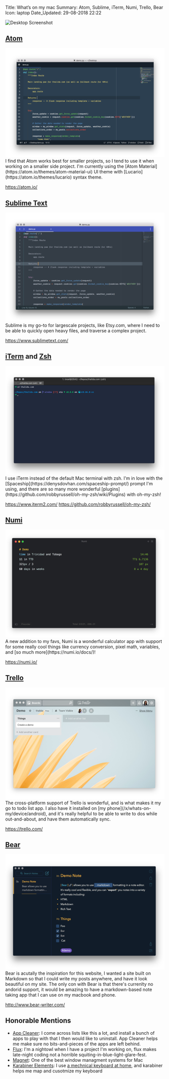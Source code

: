 Title:          What’s on my&nbsp;mac
Summary:        Atom, Sublime, iTerm, Numi, Trello, Bear
Icon:           laptop
Date_Updated:   29-08-2018 22:22

<img alt="Desktop Screenshot" src="/static/images/posts/mac/deskop-screenshot-26082018.png" class="img--block screenshot--mac">

## [Atom](https://atom.io/)
<img alt="Atom Editor" src="/static/images/posts/mac/atom-26082018.png" class="img--block screenshot--mac">
I find that Atom works best for smaller projects, so I tend to use it when working on a smaller side project. I'm currently using the [Atom Material](https://atom.io/themes/atom-material-ui) UI theme with [Lucario](https://atom.io/themes/lucario) syntax theme.

https://atom.io/

## [Sublime Text](https://www.sublimetext.com/)
<img alt="Sublime Text Editor" src="/static/images/posts/mac/sublime-26082018.png" class="img--block screenshot--mac">
Sublime is my go-to for largescale projects, like Etsy.com, where I need to be able to quickly open heavy files, and traverse a complex project.

https://www.sublimetext.com/

## [iTerm](https://www.iterm2.com/) and [Zsh](https://github.com/robbyrussell/oh-my-zsh/wiki/Installing-ZSH)
<img alt="iTerm Terminal" src="/static/images/posts/mac/iterm-26082018.png" class="img--block screenshot--mac">
I use iTerm instead of the default Mac terminal with zsh. I'm in love with the [Spaceship](https://denysdovhan.com/spaceship-prompt/) prompt I'm using, and there are so many more wonderful [plugins](https://github.com/robbyrussell/oh-my-zsh/wiki/Plugins) with oh-my-zsh!

https://www.iterm2.com/
https://github.com/robbyrussell/oh-my-zsh/

## [Numi](https://numi.io/)
<img alt="Numi" src="/static/images/posts/mac/numi-26082018.png" class="img--block screenshot--mac">
A new addition to my favs, Numi is a wonderful calculator app with support for some really cool things like currency conversion, pixel math, variables, and [so much more](https://numi.io/docs/)!

https://numi.io/

## [Trello](https://trello.com/)
<img alt="Trello" src="/static/images/posts/mac/trello-26082018.png" class="img--block screenshot--mac">
The cross-platform support of Trello is wonderful, and is what makes it my go to todo list app. I also have it installed on [my phone](/x/whats-on-my/device/android), and it's really helpful to be able to write to dos while out-and-about, and have them automatically sync.

https://trello.com/

## [Bear](http://www.bear-writer.com/)
<img alt="Bear" src="/static/images/posts/mac/bear-26082018.png" class="img--block screenshot--mac">
Bear is acutally the inspiration for this website, I wanted a site built on Markdown so that I could write my posts anywhere, and have it look beautiful on my site. The only con with Bear is that there's currenlty no andorid support, it would be amazing to have a markdown-based note taking app that I can use on my macbook and phone.

http://www.bear-writer.com/

## Honorable Mentions
* [App Cleaner](https://itunes.apple.com/us/app/app-cleaner-uninstaller/id1013897218?mt=12): I come across lists like this a lot, and install a bunch of apps to play with that I then would like to uninstall. App Cleaner helps me make sure no bits-and-pieces of the apps are left behind.
* [Flux](https://justgetflux.com/): I'm a nightowl when I have a project I'm working on, flux makes late-night coding not a horrible squiting-in-blue-light-glare-fest.
* [Magnet](http://magnet.crowdcafe.com/): One of the best window managment systems for Mac
* [Karabiner Elements](https://pqrs.org/osx/karabiner/): I use [a mechnical keyboard at home](/x/whats-on-my/desk), and karabiner helps me map and cusotmize my keyboard
